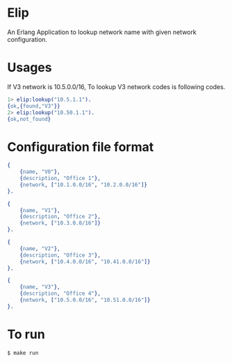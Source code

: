 # Elip
An Erlang Application to lookup network name with given network configuration.

# Usages
If V3 network is 10.5.0.0/16, To lookup V3 network codes is following codes.

```erlang
1> elip:lookup("10.5.1.1").
{ok,{found,"V3"}}
2> elip:lookup("10.50.1.1").
{ok,not_found}
```

# Configuration file format
```erlang
{
    {name, "V0"},
    {description, "Office 1"},
    {network, ["10.1.0.0/16", "10.2.0.0/16"]}
}.

{
    {name, "V1"},
    {description, "Office 2"},
    {network, ["10.3.0.0/16"]}
}.

{
    {name, "V2"},
    {description, "Office 3"},
    {network, ["10.4.0.0/16", "10.41.0.0/16"]}
}.

{
    {name, "V3"},
    {description, "Office 4"},
    {network, ["10.5.0.0/16", "10.51.0.0/16"]}
}.
```

# To run
```bash
$ make run
```

